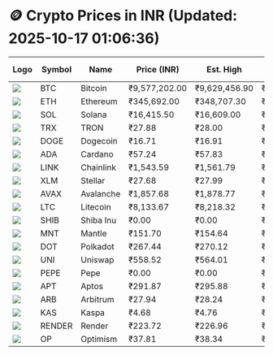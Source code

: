 # 🪙 Crypto Prices in INR (Updated: 2025-10-17 01:06:36)

| Logo | Symbol | Name       | Price (INR) | Est. High | Est. Low | Gross Profit | Fees | Net Profit | ROI % |
|------|--------|------------|-------------|-----------|----------|---------------|------|-------------|--------|
| ![](https://coin-images.coingecko.com/coins/images/1/large/bitcoin.png?1696501400) | BTC    | Bitcoin    | ₹9,577,202.00 | ₹9,629,456.90 | ₹9,524,947.10 | ₹1,097.22 | ₹200.00 | ₹897.22 | 0.90% |
| ![](https://coin-images.coingecko.com/coins/images/279/large/ethereum.png?1696501628) | ETH    | Ethereum   | ₹345,692.00 | ₹348,707.30 | ₹342,676.70 | ₹1,759.85 | ₹200.00 | ₹1,559.85 | 1.56% |
| ![](https://coin-images.coingecko.com/coins/images/4128/large/solana.png?1718769756) | SOL    | Solana     | ₹16,415.50 | ₹16,609.00 | ₹16,222.00 | ₹2,385.65 | ₹200.00 | ₹2,185.65 | 2.19% |
| ![](https://coin-images.coingecko.com/coins/images/1094/large/tron-logo.png?1696502193) | TRX    | TRON       | ₹27.88 | ₹28.00 | ₹27.76 | ₹875.41 | ₹200.00 | ₹675.41 | 0.68% |
| ![](https://coin-images.coingecko.com/coins/images/5/large/dogecoin.png?1696501409) | DOGE   | Dogecoin   | ₹16.71 | ₹16.91 | ₹16.51 | ₹2,379.87 | ₹200.00 | ₹2,179.87 | 2.18% |
| ![](https://coin-images.coingecko.com/coins/images/975/large/cardano.png?1696502090) | ADA    | Cardano    | ₹57.24 | ₹57.83 | ₹56.65 | ₹2,070.48 | ₹200.00 | ₹1,870.48 | 1.87% |
| ![](https://coin-images.coingecko.com/coins/images/877/large/Chainlink_Logo_500.png?1760023405) | LINK   | Chainlink  | ₹1,543.59 | ₹1,561.79 | ₹1,525.39 | ₹2,386.61 | ₹200.00 | ₹2,186.61 | 2.19% |
| ![](https://coin-images.coingecko.com/coins/images/100/large/fmpFRHHQ_400x400.jpg?1735231350) | XLM    | Stellar    | ₹27.68 | ₹27.99 | ₹27.37 | ₹2,246.78 | ₹200.00 | ₹2,046.78 | 2.05% |
| ![](https://coin-images.coingecko.com/coins/images/12559/large/Avalanche_Circle_RedWhite_Trans.png?1696512369) | AVAX   | Avalanche  | ₹1,857.68 | ₹1,878.77 | ₹1,836.59 | ₹2,297.14 | ₹200.00 | ₹2,097.14 | 2.10% |
| ![](https://coin-images.coingecko.com/coins/images/2/large/litecoin.png?1696501400) | LTC    | Litecoin   | ₹8,133.67 | ₹8,218.32 | ₹8,049.02 | ₹2,103.39 | ₹200.00 | ₹1,903.39 | 1.90% |
| ![](https://coin-images.coingecko.com/coins/images/11939/large/shiba.png?1696511800) | SHIB   | Shiba Inu  | ₹0.00 | ₹0.00 | ₹0.00 | ₹1,717.99 | ₹200.00 | ₹1,517.99 | 1.52% |
| ![](https://coin-images.coingecko.com/coins/images/30980/large/Mantle-Logo-mark.png?1739213200) | MNT    | Mantle     | ₹151.70 | ₹154.64 | ₹148.76 | ₹3,946.51 | ₹200.00 | ₹3,746.51 | 3.75% |
| ![](https://coin-images.coingecko.com/coins/images/12171/large/polkadot.png?1696512008) | DOT    | Polkadot   | ₹267.44 | ₹270.12 | ₹264.76 | ₹2,026.00 | ₹200.00 | ₹1,826.00 | 1.83% |
| ![](https://coin-images.coingecko.com/coins/images/12504/large/uniswap-logo.png?1720676669) | UNI    | Uniswap    | ₹558.52 | ₹564.01 | ₹553.03 | ₹1,983.78 | ₹200.00 | ₹1,783.78 | 1.78% |
| ![](https://coin-images.coingecko.com/coins/images/29850/large/pepe-token.jpeg?1696528776) | PEPE   | Pepe       | ₹0.00 | ₹0.00 | ₹0.00 | ₹2,185.66 | ₹200.00 | ₹1,985.66 | 1.99% |
| ![](https://coin-images.coingecko.com/coins/images/26455/large/aptos_round.png?1696525528) | APT    | Aptos      | ₹291.87 | ₹295.88 | ₹287.86 | ₹2,785.72 | ₹200.00 | ₹2,585.72 | 2.59% |
| ![](https://coin-images.coingecko.com/coins/images/16547/large/arb.jpg?1721358242) | ARB    | Arbitrum   | ₹27.94 | ₹28.24 | ₹27.64 | ₹2,148.83 | ₹200.00 | ₹1,948.83 | 1.95% |
| ![](https://coin-images.coingecko.com/coins/images/25751/large/kaspa-icon-exchanges.png?1696524837) | KAS    | Kaspa      | ₹4.68 | ₹4.76 | ₹4.60 | ₹3,389.83 | ₹200.00 | ₹3,189.83 | 3.19% |
| ![](https://coin-images.coingecko.com/coins/images/11636/large/rndr.png?1696511529) | RENDER | Render     | ₹223.72 | ₹226.96 | ₹220.48 | ₹2,943.18 | ₹200.00 | ₹2,743.18 | 2.74% |
| ![](https://coin-images.coingecko.com/coins/images/25244/large/Optimism.png?1696524385) | OP     | Optimism   | ₹37.81 | ₹38.34 | ₹37.28 | ₹2,832.47 | ₹200.00 | ₹2,632.47 | 2.63% |
